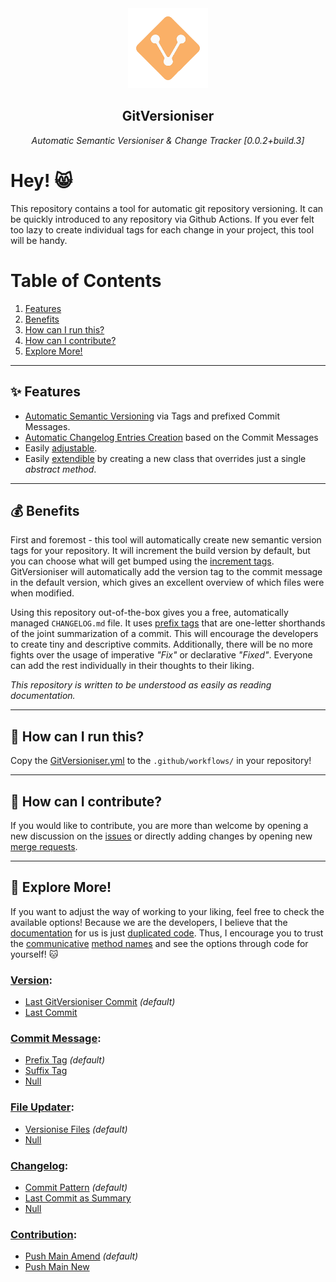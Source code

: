 <div align="center" style="margin-bottom: 30px;">
    <img src="./docs/img/logo.png" style="height: 128px; width; 128px;"/>
    <h2 align="center">GitVersioniser</h2>
    <div>
        <p style="font-style: italic;">Automatic Semantic Versioniser & Change Tracker [0.0.2+build.3]</p>
    </div>
</div>

# Hey! 😸

This repository contains a tool for automatic git repository versioning. It can be quickly introduced to any repository via Github Actions. If you ever felt too lazy to create individual tags for each change in your project, this tool will be handy.

# Table of Contents

1. [Features](#-features)
2. [Benefits](#-benefits)
3. [How can I run this?](#-how-can-i-run-this)
4. [How can I contribute?](#-how-can-i-contribute)
5. [Explore More!](#-explore-more)

---

## ✨ **Features**

- [Automatic Semantic Versioning](https://semver.org/) via Tags and prefixed Commit Messages.
- [Automatic Changelog Entries Creation](https://keepachangelog.com/en/1.0.0/) based on the Commit Messages
- Easily [adjustable](#-explore-more).
- Easily [extendible](#-how-can-i-contribute) by creating a new class that overrides just a single _abstract method_.

---

## 💰 **Benefits**

First and foremost - this tool will automatically create new semantic version tags for your repository. It will increment the build version by default, but you can choose what will get bumped using the [increment tags](./src/config/increments.py). GitVersioniser will automatically add the version tag to the commit message in the default version, which gives an excellent overview of which files were when modified.

Using this repository out-of-the-box gives you a free, automatically managed `CHANGELOG.md` file. It uses [prefix tags](./src/config/commit_tags.py) that are one-letter shorthands of the joint summarization of a commit. This will encourage the developers to create tiny and descriptive commits. Additionally, there will be no more fights over the usage of imperative _"Fix"_ or declarative _"Fixed"_. Everyone can add the rest individually in their thoughts to their liking.

_This repository is written to be understood as easily as reading documentation._

---

## 🚀 **How can I run this?**

Copy the [GitVersioniser.yml](./docs/example/GitVersioniser.yml) to the `.github/workflows/` in your repository!

---

## 🤔 **How can I contribute?**

If you would like to contribute, you are more than welcome by opening a new discussion on the [issues](https://github.com/Luzkan/gitversioniser/issues) or directly adding changes by opening new [merge requests](https://github.com/Luzkan/gitversioniser/pulls).

---

## 🔭 **Explore More!**

If you want to adjust the way of working to your liking, feel free to check the available options! Because we are the developers, I believe that the [documentation](https://luzkan.github.io/smells/what-comment) for us is just [duplicated code](https://luzkan.github.io/smells/duplicated-code). Thus, I encourage you to trust the [communicative](https://luzkan.github.io/smells/uncommunicative-name) [method names](https://luzkan.github.io/smells/fallacious-method-name) and see the options through code for yourself! 🐱

### [**Version**](./src/domain/versioniser/routines/version/):

- [Last GitVersioniser Commit](./src/domain/versioniser/routines/version/last_gitversioniser_commit.py) _(default)_
- [Last Commit](./src/domain/versioniser/routines/version/last_commit.py)

### [**Commit Message**](./src/domain/versioniser/routines/commit_message/):

- [Prefix Tag](./src/domain/versioniser/routines/commit_message/prefix_tag.py) _(default)_
- [Suffix Tag](./src/domain/versioniser/routines/commit_message/suffix_tag.py)
- [Null](./src/domain/versioniser/routines/commit_message/null.py)

### [**File Updater**](./src/domain/versioniser/routines/file_updater/):

- [Versionise Files](./src/domain/versioniser/routines/file_updater/versionise_files.py) _(default)_
- [Null](./src/domain/versioniser/routines/file_updater/null.py)

### [**Changelog**](./src/domain/versioniser/routines/changelog/):

- [Commit Pattern](./src/domain/versioniser/routines/changelog/commit_pattern/commit_pattern.py) _(default)_
- [Last Commit as Summary](./src/domain/versioniser/routines/changelog/last_commit_as_summary/last_commit_as_summary.py)
- [Null](./src/domain/versioniser/routines/changelog/null/null.py)

### [**Contribution**](./src/domain/versioniser/routines/contribution/):

- [Push Main Amend](./src/domain/versioniser/routines/contribution/push_main_amend.py) _(default)_
- [Push Main New](./src/domain/versioniser/routines/contribution/push_main_new.py)
